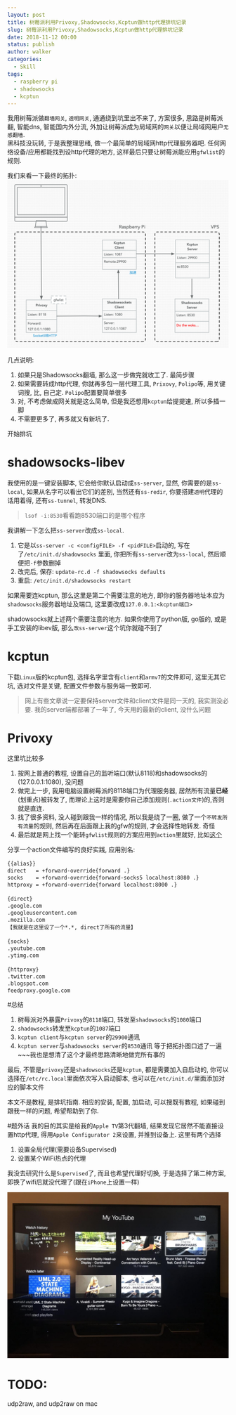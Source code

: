 ```yaml
---
layout: post
title: 树莓派利用Privoxy,Shadowsocks,Kcptun做http代理排坑记录
slug: 树莓派利用Privoxy,Shadowsocks,Kcptun做http代理排坑记录
date: 2018-11-12 00:00
status: publish
author: walker
categories: 
  - Skill
tags:
  - raspberry pi
  - shadowsocks
  - kcptun
---
```


我用树莓派做`翻墙网关`, `透明网关`, 通通绕到坑里出不来了, 方案很多, 思路是树莓派翻, 智能dns, 智能国内外分流, 外加让树莓派成为局域网的`网关`以便让局域网用户`无感翻墙`.  
黑科技没玩转, 于是我整理思绪, 做一个最简单的局域网http代理服务器吧. 任何网络设备/应用都能找到设http代理的地方, 这样最后只要让树莓派能应用`gfwlist`的规则.   

我们来看一下最终的拓扑:
![](../assets/1859625-53732f608938788b.png)

几点说明:

1. 如果只是Shadowsocks翻墙, 那么这一步做完就收工了. 最简步骤
2. 如果需要转成http代理, 你就再多包一层代理工具, `Prixovy`, `Polipo`等, 用关键词搜, 比, 自己定. `Polipo`配置要简单很多
3. 对, 不考虑做成网关就是这么简单, 但是我还想用`kcptun`给提提速, 所以多插一脚
4. 不需要更多了, 再多就又有新坑了.

开始排坑

# shadowsocks-libev

我使用的是一键安装脚本, 它会给你默认启动成`ss-server`, 显然, 你需要的是`ss-local`, 如果从名字可以看出它们的差别, 当然还有`ss-redir`, 你要搭建`透明`代理的话用着得, 还有`ss-tunnel`, 转发DNS.
>`lsof -i:8530`看看跑8530端口的是哪个程序

我讲解一下怎么把`ss-server`改成`ss-local`. 

1. 它是以`ss-server -c <configFILE> -f <pidFILE>`启动的, 写在了`/etc/init.d/shadowsocks` 里面, 你把所有`ss-server`改为`ss-local`, 然后顺便把`-f`参数删掉
2. 改完后, 保存: `update-rc.d -f shadowsocks defaults`
3. 重启: `/etc/init.d/shadowsocks restart`

如果需要连kcptun, 那么这里是第二个需要注意的地方, 即你的服务器地址本应为`shadowsocks`服务器地址及端口, 这里要改成`127.0.0.1:<kcptun端口>`

shadowsocks就上述两个需要注意的地方.
如果你使用了python版, go版的, 或是手工安装的libev版, 那么`改ss-server`这个坑你就碰不到了

# kcptun

下载`Linux`版的kcptun包, 选择名字里含有`client`和`armv7`的文件即可, 这里无其它坑, 选对文件是关键, 配置文件参数与服务端一致即可.

>网上有些文章说一定要保持server文件和client文件是同一天的, 我实测没必要. 我的server端都部署了一年了, 今天用的最新的client, 没什么问题


# Privoxy

这里坑比较多

1. 按网上普通的教程, 设置自己的监听端口(默认8118)和shadowsocks的(127.0.0.1:1080), 没问题
2. 做完上一步, 我用电脑设置树莓派的8118端口为代理服务器, 居然所有流量**已经**(划重点)被转发了, 而理论上这时是需要你自己添加规则(`.action文件`)的,否则就是直连.
3. 找了很多资料, 没人碰到跟我一样的情况, 所以我是绕了一圈, 做了一个`不转发所有流量`的规则, 然后再在后面跟上我的gfw的规则, 才会选择性地转发. 奇怪
4. 最后就是网上找一个能转`gfwlist`规则的方案应用到`action`里就好, 比如[这个](https://github.com/snachx/gfwlist2privoxy)

分享一个action文件编写的良好实践, 应用别名:

```
{{alias}}
direct   = +forward-override{forward .}
socks    = +forward-override{forward-socks5 localhost:8080 .}
httproxy = +forward-override{forward localhost:8000 .}

{direct}
.google.com
.googleusercontent.com
.mozilla.com
【我就是在这里设了一个*.*, direct了所有的流量】

{socks}
.youtube.com
.ytimg.com

{httproxy}
.twitter.com
.blogspot.com
feedproxy.google.com
```

#总结

1. 树莓派对外暴露`Privoxy`的`8118`端口, 转发至`shadowsocks`的`1080`端口
2. `shadowsocks`转发至`kcptun`的`1087`端口
3. `kcptun client`与`kcptun server`的`29900`通讯
4. `kcptun server`与`shadowsocks server`的`8530`通讯
等于把拓扑图口述了一遍~~~我也是想清了这个才最终思路清晰地做完所有事的

最后, 不管是`privoxy`还是`shadowsocks`还是`kcptun`, 都是需要加入自启动的, 你可以选择在`/etc/rc.local`里面依次写入启动脚本, 也可以在`/etc/init.d/`里面添加对应的脚本文件

本文不是教程, 是排坑指南. 相应的安装, 配置, 加启动, 可以搜既有教程, 如果碰到跟我一样的问题, 希望帮助到了你.

#题外话
我的目的其实是给我的`Apple TV`第3代翻墙, 结果发现它居然不能直接设置http代理, 得用`Apple Configurator 2`来设置, 并推到设备上. 这里有两个选择

1. 设置全局代理(需要设备Supervised)
2. 设置某个WiFi热点的代理

我没去研究什么是`Supervised`了, 而且也希望代理好切换, 于是选择了第二种方案, 即换了wifi后就没代理了(跟在`iPhone`上设置一样)

![](../assets/1859625-f092d16231112699.jpg)

# TODO:

udp2raw, and udp2raw on mac
